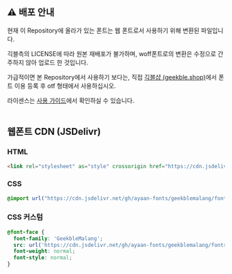 ## ⚠️ 배포 안내
현재 이 Repository에 올라가 있는 폰트는 웹 폰트로서 사용하기 위해 변환된 파일입니다.

긱블측의 LICENSE에 따라 원본 재배포가 불가하며, woff폰트로의 변환은 수정으로 간주하지 않아 업로드 한 것입니다.

가급적이면 본 Repository에서 사용하기 보다는, 직접 [긱블샵 (geekble.shop)](https://geekble.shop/shop_view/?idx=50)에서 폰트 이용 등록 후 otf 형태에서 사용하십시오.

라이센스는 [사용 가이드](../documentation/README.md)에서 확인하실 수 있습니다.<br /><br />

## 웹폰트 CDN (JSDelivr)
### HTML

```html
<link rel="stylesheet" as="style" crossorigin href="https://cdn.jsdelivr.net/gh/ayaan-fonts/geekblemalang/fonts/webfonts/geekblemalang.css" />
```

### CSS

```css
@import url("https://cdn.jsdelivr.net/gh/ayaan-fonts/geekblemalang/fonts/webfonts/GeekbleMalang.css");
```

### CSS 커스텀

```css
@font-face {
  font-family: 'GeekbleMalang';
  src: url('https://cdn.jsdelivr.net/gh/ayaan-fonts/geekblemalang/fonts/webfonts/GeekbleMalang.woff2') format('woff2'), url('https://cdn.jsdelivr.net/gh/ayaan-fonts/geekblemalang/fonts/webfonts/GeekbleMalang.woff') format('woff');
  font-weight: normal;
  font-style: normal;
}
```
